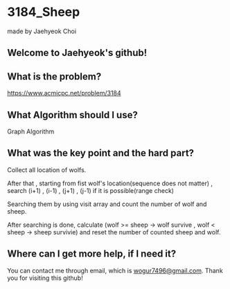 # 3184_Sheep

made by Jaehyeok Choi

## Welcome to Jaehyeok's github!

## What is the problem?

https://www.acmicpc.net/problem/3184

## What Algorithm should I use?

Graph Algorithm

## What was the key point and the hard part?

Collect all location of wolfs. 

After that , starting from fist wolf's location(sequence does not matter) , search (i+1) , (i-1) , (j+1) , (j-1) if it is possible(range check)

Searching them by using visit array and count the number of wolf and sheep.

After searching is done, calculate (wolf >= sheep -> wolf survive , wolf < sheep -> sheep survivie) and reset the number of counted sheep and wolf.

## Where can I get more help, if I need it?

You can contact me through email, which is wogur7496@gmail.com.
Thank you for visiting this github!
